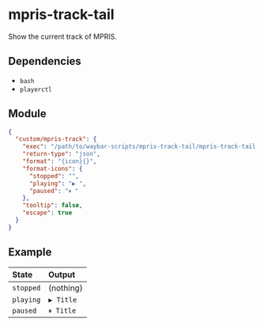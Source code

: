 # mpris-track-tail

Show the current track of MPRIS.

## Dependencies

- `bash`
- `playerctl`

## Module

```json
{
  "custom/mpris-track": {
    "exec": "/path/to/waybar-scripts/mpris-track-tail/mpris-track-tail.bash",
    "return-type": "json",
    "format": "{icon}{}",
    "format-icons": {
      "stopped": "",
      "playing": "▶ ",
      "paused": "⏸ "
    },
    "tooltip": false,
    "escape": true
  }
}
```

## Example

| State     | Output    |
| :-------- | :-------- |
| `stopped` | (nothing) |
| `playing` | `▶ Title` |
| `paused`  | `⏸ Title` |
